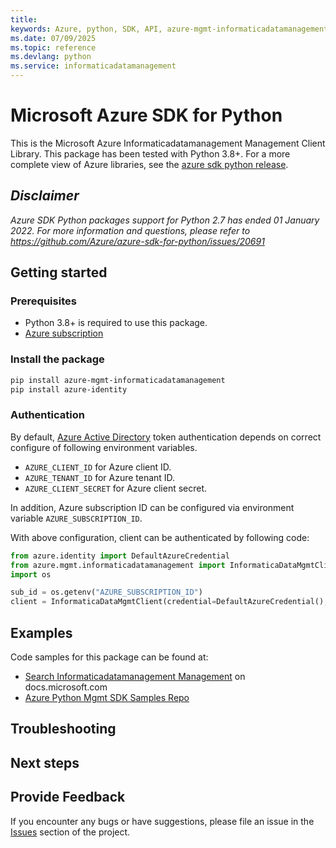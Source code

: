 ```yaml
---
title: 
keywords: Azure, python, SDK, API, azure-mgmt-informaticadatamanagement, informaticadatamanagement
ms.date: 07/09/2025
ms.topic: reference
ms.devlang: python
ms.service: informaticadatamanagement
---
```

# Microsoft Azure SDK for Python

This is the Microsoft Azure Informaticadatamanagement Management Client Library.
This package has been tested with Python 3.8+.
For a more complete view of Azure libraries, see the [azure sdk python release](https://aka.ms/azsdk/python/all).

## _Disclaimer_

_Azure SDK Python packages support for Python 2.7 has ended 01 January 2022. For more information and questions, please refer to https://github.com/Azure/azure-sdk-for-python/issues/20691_

## Getting started

### Prerequisites

- Python 3.8+ is required to use this package.
- [Azure subscription](https://azure.microsoft.com/free/)

### Install the package

```bash
pip install azure-mgmt-informaticadatamanagement
pip install azure-identity
```

### Authentication

By default, [Azure Active Directory](https://aka.ms/awps/aad) token authentication depends on correct configure of following environment variables.

- `AZURE_CLIENT_ID` for Azure client ID.
- `AZURE_TENANT_ID` for Azure tenant ID.
- `AZURE_CLIENT_SECRET` for Azure client secret.

In addition, Azure subscription ID can be configured via environment variable `AZURE_SUBSCRIPTION_ID`.

With above configuration, client can be authenticated by following code:

```python
from azure.identity import DefaultAzureCredential
from azure.mgmt.informaticadatamanagement import InformaticaDataMgmtClient
import os

sub_id = os.getenv("AZURE_SUBSCRIPTION_ID")
client = InformaticaDataMgmtClient(credential=DefaultAzureCredential(), subscription_id=sub_id)
```

## Examples

Code samples for this package can be found at:
- [Search Informaticadatamanagement Management](/samples/browse/?languages=python&term=Getting%20started%20-%20Managing&terms=Getting%20started%20-%20Managing) on docs.microsoft.com
- [Azure Python Mgmt SDK Samples Repo](https://aka.ms/azsdk/python/mgmt/samples)


## Troubleshooting

## Next steps

## Provide Feedback

If you encounter any bugs or have suggestions, please file an issue in the
[Issues](https://github.com/Azure/azure-sdk-for-python/issues)
section of the project. 

